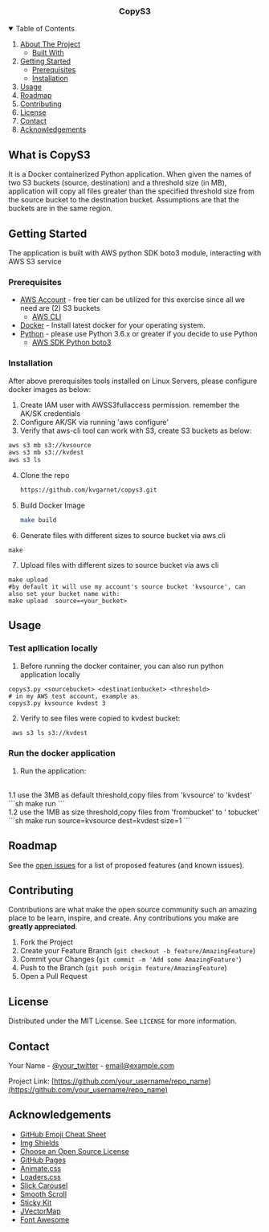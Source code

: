 


<p align="center">
  
  <h3 align="center">CopyS3</h3>

  </p>



<!-- TABLE OF CONTENTS -->
<details open="open">
  <summary>Table of Contents</summary>
  <ol>
    <li>
      <a href="#about-the-project">About The Project</a>
      <ul>
        <li><a href="#built-with">Built With</a></li>
      </ul>
    </li>
    <li>
      <a href="#getting-started">Getting Started</a>
      <ul>
        <li><a href="#prerequisites">Prerequisites</a></li>
        <li><a href="#installation">Installation</a></li>
      </ul>
    </li>
    <li><a href="#usage">Usage</a></li>
    <li><a href="#roadmap">Roadmap</a></li>
    <li><a href="#contributing">Contributing</a></li>
    <li><a href="#license">License</a></li>
    <li><a href="#contact">Contact</a></li>
    <li><a href="#acknowledgements">Acknowledgements</a></li>
  </ol>
</details>



<!-- ABOUT THE PROJECT -->
## What is CopyS3
It is a Docker containerized Python application. 
When given the names of two S3 buckets (source, destination) and a threshold size (in MB), application will copy
all files greater than the specified threshold size from the source bucket to the destination bucket.
Assumptions are that the buckets are in the same region.


<!-- GETTING STARTED -->
## Getting Started

The application is built with AWS python SDK boto3 module, interacting with AWS S3 service

### Prerequisites
- [AWS Account](https://aws.amazon.com/free/?nc2=h_ql_pr) - free tier can be utilized for this exercise since all we need are (2) S3 buckets
  - [AWS CLI ](https://docs.aws.amazon.com/cli/latest/userguide/install-cliv1.html)
- [Docker](https://docs.docker.com/install/)  - Install latest docker for your operating system.
- [Python](https://www.python.org)  - please use Python 3.6.x or greater if you decide to use Python
  - [AWS SDK Python boto3](https://aws.amazon.com/sdk-for-python/)



### Installation
After above prerequisites tools installed on Linux Servers, please configure docker images as below:
 
1. Create IAM user with AWSS3fullaccess permission. remember the AK/SK credentials
2. Configure AK/SK via running 'aws configure' 
3. Verify that aws-cli tool can work with S3, create S3 buckets as below:

```sh
aws s3 mb s3://kvsource
aws s3 mb s3://kvdest
aws s3 ls
```
4. Clone the repo
   ```sh
   https://github.com/kvgarnet/copys3.git
   ```
5. Build Docker Image
   ```sh
   make build 
   ```
6. Generate files with different sizes to source bucket via aws cli
```
make 
```
7. Upload files with different sizes to source bucket via aws cli
```
make upload 
#by default it will use my account's source bucket 'kvsource', can also set your bucket name with:
make upload  source=<your_bucket>
```

## Usage
### Test apllication locally
1. Before running the docker container, you can also run python application locally
```
copys3.py <sourcebucket> <destinationbucket> <threshold>
# in my AWS test account, example as
copys3.py kvsource kvdest 3
```
2. Verify to see files were copied to kvdest bucket:
```sh
 aws s3 ls s3://kvdest
```

### Run the docker application

1. Run the application:
<br/>
1.1  use the 3MB as default threshold,copy files from 'kvsource' to 'kvdest'
   ```sh
  make run
```
<br/>
1.2 use the 1MB as size threshold,copy files from 'frombucket' to ' tobucket'
```sh
make run source=kvsource dest=kvdest size=1
```



<!-- ROADMAP -->
## Roadmap

See the [open issues](https://github.com/othneildrew/Best-README-Template/issues) for a list of proposed features (and known issues).



<!-- CONTRIBUTING -->
## Contributing

Contributions are what make the open source community such an amazing place to be learn, inspire, and create. Any contributions you make are **greatly appreciated**.

1. Fork the Project
2. Create your Feature Branch (`git checkout -b feature/AmazingFeature`)
3. Commit your Changes (`git commit -m 'Add some AmazingFeature'`)
4. Push to the Branch (`git push origin feature/AmazingFeature`)
5. Open a Pull Request



<!-- LICENSE -->
## License

Distributed under the MIT License. See `LICENSE` for more information.



<!-- CONTACT -->
## Contact

Your Name - [@your_twitter](https://twitter.com/your_username) - email@example.com

Project Link: [https://github.com/your_username/repo_name](https://github.com/your_username/repo_name)



<!-- ACKNOWLEDGEMENTS -->
## Acknowledgements
* [GitHub Emoji Cheat Sheet](https://www.webpagefx.com/tools/emoji-cheat-sheet)
* [Img Shields](https://shields.io)
* [Choose an Open Source License](https://choosealicense.com)
* [GitHub Pages](https://pages.github.com)
* [Animate.css](https://daneden.github.io/animate.css)
* [Loaders.css](https://connoratherton.com/loaders)
* [Slick Carousel](https://kenwheeler.github.io/slick)
* [Smooth Scroll](https://github.com/cferdinandi/smooth-scroll)
* [Sticky Kit](http://leafo.net/sticky-kit)
* [JVectorMap](http://jvectormap.com)
* [Font Awesome](https://fontawesome.com)





<!-- MARKDOWN LINKS & IMAGES -->
<!-- https://www.markdownguide.org/basic-syntax/#reference-style-links -->
[contributors-shield]: https://img.shields.io/github/contributors/othneildrew/Best-README-Template.svg?style=for-the-badge
[contributors-url]: https://github.com/othneildrew/Best-README-Template/graphs/contributors
[forks-shield]: https://img.shields.io/github/forks/othneildrew/Best-README-Template.svg?style=for-the-badge
[forks-url]: https://github.com/othneildrew/Best-README-Template/network/members
[stars-shield]: https://img.shields.io/github/stars/othneildrew/Best-README-Template.svg?style=for-the-badge
[stars-url]: https://github.com/othneildrew/Best-README-Template/stargazers
[issues-shield]: https://img.shields.io/github/issues/othneildrew/Best-README-Template.svg?style=for-the-badge
[issues-url]: https://github.com/othneildrew/Best-README-Template/issues
[license-shield]: https://img.shields.io/github/license/othneildrew/Best-README-Template.svg?style=for-the-badge
[license-url]: https://github.com/othneildrew/Best-README-Template/blob/master/LICENSE.txt
[linkedin-shield]: https://img.shields.io/badge/-LinkedIn-black.svg?style=for-the-badge&logo=linkedin&colorB=555
[linkedin-url]: https://linkedin.com/in/othneildrew
[product-screenshot]: images/screenshot.png
